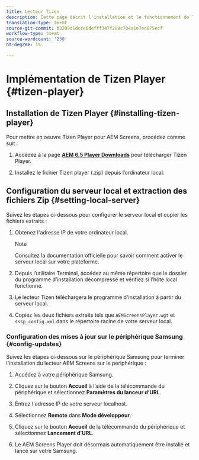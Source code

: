 ```yaml
---
title: Lecteur Tizen
description: Cette page décrit l'installation et le fonctionnement de Tizen Player.
translation-type: tm+mt
source-git-commit: b3209d1dcce6defff347f288c704a1e7ea075ecf
workflow-type: tm+mt
source-wordcount: '230'
ht-degree: 1%

---
```



# Implémentation de Tizen Player {#tizen-player}

## Installation de Tizen Player {#installing-tizen-player}

Pour mettre en oeuvre Tizen Player pour AEM Screens, procédez comme suit :

1. Accédez à la page [**AEM 6.5 Player Downloads**](https://download.macromedia.com/screens/) pour télécharger Tizen Player.

1. Installez le fichier Tizen player (.zip) depuis l’ordinateur local.

## Configuration du serveur local et extraction des fichiers Zip {#setting-local-server}

Suivez les étapes ci-dessous pour configurer le serveur local et copier les fichiers extraits :

1. Obtenez l&#39;adresse IP de votre ordinateur local.
   >[!NOTE]
   >Consultez la documentation officielle pour savoir comment activer le serveur local sur votre plateforme.

1. Depuis l’utilitaire Terminal, accédez au même répertoire que le dossier du programme d’installation décompressé et vérifiez si l’hôte local fonctionne.

1. Le lecteur Tizen téléchargera le programme d&#39;installation à partir du serveur local.

1. Copiez les deux fichiers extraits tels que `AEMScreensPlayer.wgt` et `sssp_config.xml` dans le répertoire racine de votre serveur local.

### Configuration des mises à jour sur le périphérique Samsung {#config-updates}

Suivez les étapes ci-dessous sur le périphérique Samsung pour terminer l&#39;installation du lecteur AEM Screens sur le périphérique :

1. Accédez à votre périphérique Samsung.

1. Cliquez sur le bouton **Accueil** à l’aide de la télécommande du périphérique et sélectionnez **Paramètres du lanceur d’URL**.

1. Entrez l&#39;adresse IP de votre serveur localhost.

1. Sélectionnez **Remote** dans **Mode développeur**.

1. Cliquez sur le bouton **Accueil** de la télécommande du périphérique et sélectionnez **Lancement d’URL**.

1. Le AEM Screens Player doit désormais automatiquement être installé et lancé sur votre Samsung.



